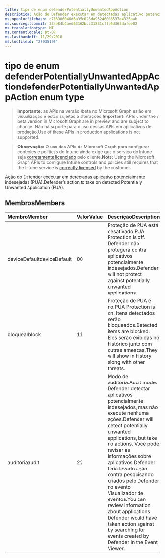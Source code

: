 ```yaml
---
title: tipo de enum defenderPotentiallyUnwantedAppAction
description: Ação do Defender executar em detectadas aplicativo potencialmente indesejadas (PUA).
ms.openlocfilehash: c786906046d6a35c026da95246016537e4325aab
ms.sourcegitcommit: 334e84b4aed63162bcc31831cffd6d363dafee02
ms.translationtype: MT
ms.contentlocale: pt-BR
ms.lasthandoff: 11/29/2018
ms.locfileid: "27035199"
---
```

# <a name="defenderpotentiallyunwantedappaction-enum-type"></a><span data-ttu-id="a5d6a-103">tipo de enum defenderPotentiallyUnwantedAppAction</span><span class="sxs-lookup"><span data-stu-id="a5d6a-103">defenderPotentiallyUnwantedAppAction enum type</span></span>

> <span data-ttu-id="a5d6a-104">**Importante:** as APIs na versão /beta no Microsoft Graph estão em visualização e estão sujeitas a alterações.</span><span class="sxs-lookup"><span data-stu-id="a5d6a-104">**Important:** APIs under the / beta version in Microsoft Graph are in preview and are subject to change.</span></span> <span data-ttu-id="a5d6a-105">Não há suporte para o uso dessas APIs em aplicativos de produção.</span><span class="sxs-lookup"><span data-stu-id="a5d6a-105">Use of these APIs in production applications is not supported.</span></span>

> <span data-ttu-id="a5d6a-106">**Observação:** O uso das APIs do Microsoft Graph para configurar controles e políticas do Intune ainda exige que o serviço do Intune seja [corretamente licenciado](https://go.microsoft.com/fwlink/?linkid=839381) pelo cliente.</span><span class="sxs-lookup"><span data-stu-id="a5d6a-106">**Note:** Using the Microsoft Graph APIs to configure Intune controls and policies still requires that the Intune service is [correctly licensed](https://go.microsoft.com/fwlink/?linkid=839381) by the customer.</span></span>

<span data-ttu-id="a5d6a-107">Ação do Defender executar em detectadas aplicativo potencialmente indesejadas (PUA).</span><span class="sxs-lookup"><span data-stu-id="a5d6a-107">Defender’s action to take on detected Potentially Unwanted Application (PUA).</span></span>
## <a name="members"></a><span data-ttu-id="a5d6a-108">Membros</span><span class="sxs-lookup"><span data-stu-id="a5d6a-108">Members</span></span>
|<span data-ttu-id="a5d6a-109">Membro</span><span class="sxs-lookup"><span data-stu-id="a5d6a-109">Member</span></span>|<span data-ttu-id="a5d6a-110">Valor</span><span class="sxs-lookup"><span data-stu-id="a5d6a-110">Value</span></span>|<span data-ttu-id="a5d6a-111">Descrição</span><span class="sxs-lookup"><span data-stu-id="a5d6a-111">Description</span></span>|
|:---|:---|:---|
|<span data-ttu-id="a5d6a-112">deviceDefault</span><span class="sxs-lookup"><span data-stu-id="a5d6a-112">deviceDefault</span></span>|<span data-ttu-id="a5d6a-113">0</span><span class="sxs-lookup"><span data-stu-id="a5d6a-113">0</span></span>|<span data-ttu-id="a5d6a-114">Proteção de PUA está desativado.</span><span class="sxs-lookup"><span data-stu-id="a5d6a-114">PUA Protection is off.</span></span> <span data-ttu-id="a5d6a-115">Defender não protegerá contra aplicativos potencialmente indesejados.</span><span class="sxs-lookup"><span data-stu-id="a5d6a-115">Defender will not protect against potentially unwanted applications.</span></span>|
|<span data-ttu-id="a5d6a-116">bloquear</span><span class="sxs-lookup"><span data-stu-id="a5d6a-116">block</span></span>|<span data-ttu-id="a5d6a-117">1</span><span class="sxs-lookup"><span data-stu-id="a5d6a-117">1</span></span>|<span data-ttu-id="a5d6a-118">Proteção de PUA é no.</span><span class="sxs-lookup"><span data-stu-id="a5d6a-118">PUA Protection is on.</span></span> <span data-ttu-id="a5d6a-119">Itens detectados serão bloqueados.</span><span class="sxs-lookup"><span data-stu-id="a5d6a-119">Detected items are blocked.</span></span> <span data-ttu-id="a5d6a-120">Eles serão exibidas no histórico junto com outras ameaças.</span><span class="sxs-lookup"><span data-stu-id="a5d6a-120">They will show in history along with other threats.</span></span>|
|<span data-ttu-id="a5d6a-121">auditoria</span><span class="sxs-lookup"><span data-stu-id="a5d6a-121">audit</span></span>|<span data-ttu-id="a5d6a-122">2</span><span class="sxs-lookup"><span data-stu-id="a5d6a-122">2</span></span>|<span data-ttu-id="a5d6a-123">Modo de auditoria.</span><span class="sxs-lookup"><span data-stu-id="a5d6a-123">Audit mode.</span></span> <span data-ttu-id="a5d6a-124">Defender detectar aplicativos potencialmente indesejados, mas não execute nenhuma ações.</span><span class="sxs-lookup"><span data-stu-id="a5d6a-124">Defender will detect potentially unwanted applications, but take no actions.</span></span> <span data-ttu-id="a5d6a-125">Você pode revisar as informações sobre aplicativos Defender teria levado ação contra pesquisando criados pelo Defender no evento Visualizador de eventos.</span><span class="sxs-lookup"><span data-stu-id="a5d6a-125">You can review information about applications Defender would have taken action against by searching for events created by Defender in the Event Viewer.</span></span>|





